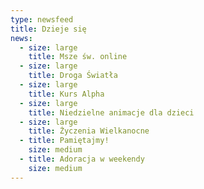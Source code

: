 ```yaml
---
type: newsfeed
title: Dzieje się
news:
  - size: large
    title: Msze św. online
  - size: large
    title: Droga Światła
  - size: large
    title: Kurs Alpha
  - size: large
    title: Niedzielne animacje dla dzieci
  - size: large
    title: Życzenia Wielkanocne
  - title: Pamiętajmy!
    size: medium
  - title: Adoracja w weekendy
    size: medium
---
```

